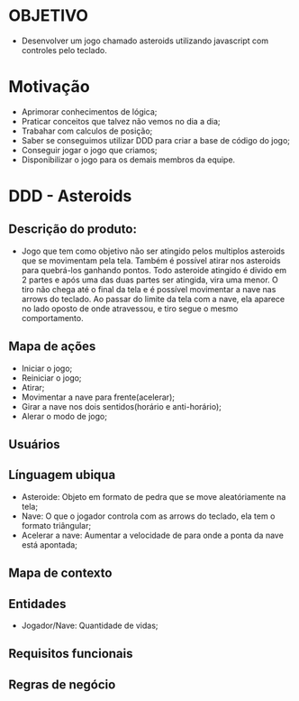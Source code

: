 # OBJETIVO

- Desenvolver um jogo chamado asteroids utilizando javascript com controles pelo teclado.

# Motivação 

- Aprimorar conhecimentos de lógica;
- Praticar conceitos que talvez não vemos no dia a dia; 
- Trabahar com calculos de posição;
- Saber se conseguimos utilizar DDD para criar a base de código do jogo;
- Conseguir jogar o jogo que criamos;
- Disponibilizar o jogo para os demais membros da equipe.

# DDD - Asteroids

## Descrição do produto:

- Jogo que tem como objetivo não ser atingido pelos multiplos asteroids que se movimentam pela tela. 
Também é possível atirar nos asteroids para quebrá-los ganhando pontos. Todo asteroide atingido
é divido em 2 partes e após uma das duas partes ser atingida, vira uma menor.
O tiro não chega até o final da tela e é possível movimentar a nave nas arrows do teclado.
Ao passar do limite da tela com a nave, ela aparece no lado oposto de onde atravessou, e tiro segue o mesmo comportamento.

## Mapa de ações

- Iniciar o jogo;
- Reiniciar o jogo;
- Atirar;
- Movimentar a nave para frente(acelerar);
- Girar a nave nos dois sentidos(horário e anti-horário);
- Alerar o modo de jogo;

## Usuários 

## Línguagem ubiqua

- Asteroide: Objeto em formato de pedra que se move aleatóriamente na tela;
- Nave: O que o jogador controla com as arrows do teclado, ela tem o formato triângular;
- Acelerar a nave: Aumentar a velocidade de para onde a ponta da nave está apontada;
## Mapa de contexto

## Entidades

- Jogador/Nave:
    Quantidade de vidas;

## Requisitos funcionais

## Regras de negócio

